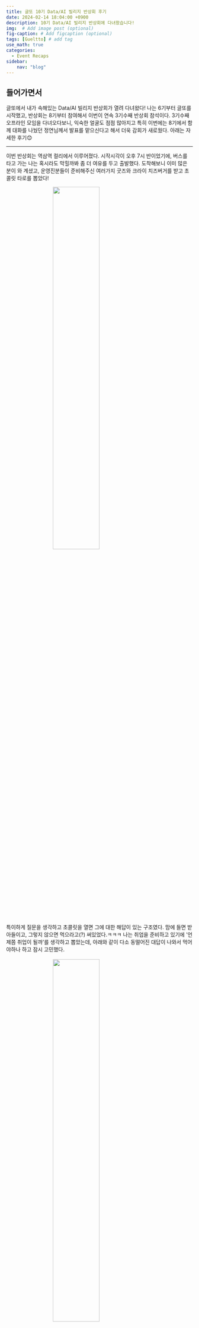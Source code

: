 ```yaml
---
title: 글또 10기 Data/AI 빌리지 반상회 후기
date: 2024-02-14 18:04:00 +0900
description: 10기 Data/AI 빌리지 반상회에 다녀왔습니다!
img:  # Add image post (optional)
fig-caption: # Add figcaption (optional)
tags: [Gueltto] # add tag
use_math: true
categories:
  - Event Recaps
sidebar:
    nav: "blog"
---
```


## 들어가면서
글또에서 내가 속해있는 Data/AI 빌리지 반상회가 열려 다녀왔다!
나는 6기부터 글또를 시작했고, 반상회는 8기부터 참여해서 이번이 연속 3기수째 반상회 참석이다.
3기수째 오프라인 모임을 다녀오다보니, 익숙한 얼굴도 점점 많아지고 특히 이번에는 8기에서 함께 대화를 나눴던 정연님께서 발표를 맡으신다고 해서 더욱 감회가 새로웠다.
아래는 자세한 후기😊

---

이번 반상회는 역삼역 컬리에서 이루어졌다. 시작시각이 오후 7시 반이었기에, 버스를 타고 가는 나는 혹시라도 막힐까봐 좀 더 여유를 두고 출발했다. 도착해보니 이미 많은 분이 와 계셨고, 운영진분들이 준비해주신 여러가지 굿즈와 크라이 치즈버거를 받고 초콜릿 타로를 뽑았다!
<br/>

<img src="https://github.com/user-attachments/assets/a18d2a19-3ada-456d-89e7-9d5f9c558cfb"
     width="50%"
     style="display: block; margin: auto;" />
<br/>

특이하게 질문을 생각하고 초콜릿을 열면 그에 대한 해답이 있는 구조였다. 맘에 들면 받아들이고, 그렇지 않으면 먹으라고(?) 써있었다.ㅋㅋㅋ
나는 취업을 준비하고 있기에 '언제쯤 취업이 될까'를 생각하고 뽑았는데, 아래와 같이 다소 동떨어진 대답이 나와서 먹어야하나 하고 잠시 고민했다.
<br/>
<br/>
<img src="https://github.com/user-attachments/assets/d4299f70-3042-4326-8ce9-317e03a57cbf"
     width="50%"
     style="display: block; margin: auto;" />
<br/>
<br/>
하지만 이건 타로의 큰 그림이었다.. 이유는 밑에서😉

#### 발표 주제
이번 발표는 그동안 글또 활동을 하며 만나뵈었던 분들이 발표를 하셔서 특히 인상깊었다.

1. **미완성 로보틱스 AI 엔지니어 이야기: not cool, not chic, not chill - 이정연님**
<br/>
정연님과는 8기에서 같은 조로 함께 이야기를 나눴었는데, 이번에도 같은 조가 되어 깜짝 놀랐고 너무 반가웠다. 그 때는 대학원을 다니고 계셨는데, 이제는 졸업 후 취업까지 하시고 게다가 발표까지 하신다니 왠지모르게 감명깊었다. 저번에도 정말 인상적인 분이라고 느꼈는데, 더 멋지게 돌아오셔서 꿈을 위해 노력하는 모습이 더욱 빛나보였다.
이전에 함께 이야기 나누고 블로그를 구경했을 때도 말씀을 정말 깔끔하게 잘 하신다고 생각했는데, 이번 발표 역시 더할나위 없이 완벽했다. 특히 로보틱스는 궁금했던 분야임에도 너무 어렵게 느껴져서 손댈 생각도 못해봤는데, 개괄적으로 로보틱스에 대해 설명해주신 덕분에 분야에 대한 틀을 어느 정도 잡을 수 있었다.
정연님은 고등학교때부터 로보틱스에 관심이 많으셨다고 한다. 그렇게 일련의 과정을 거쳐 지금의 꿈을 이뤄내신 모습이 정말 멋지다는 생각이 들었다. 부제는 not cool 이었지만 내가 보기엔 coolest..
개인적인 경험담도 함께 이야기해주셔서 그동안 하셨던 고민들에 공감도 되고, 덕분에 인사이트도 얻었다.
개인적으로 정말 인상깊고.. 멋진 발표였다.
<br/>
<br/>

2. **생각은 접어두고 데이터를 모으자** - 장회정님
</br>
회정님은 9기 반상회에서 발표하셨던 분이셨는데, 그 때 발표가 인상깊어서 기억하고 있었다. 지난 발표에서는 업무에서 지표들을 생성했던 이야기를 해주셨고, 회고와 계획은 저렇게 해야하는거구나 배웠던 기억이 난다.
이번에는 사이드 프로젝트로 운영중인 모여공을 운영하시며 겪은 트러블 슈팅과 해결 과정을 발표해주셨다. 특히 '프리토타입'이라는 개념을 강조해주셨는데, 이는 제품을 만들기 전에 가장 단순한 버전을 만들어 아이디어를 테스트하는 방법이라고 한다.
회정님도 모여공을 운영하기 위해서는 최소 30명의 인원이 필요하다고 생각하셨고, 프리토타입에서  아이디어를 얻어 먼저 랜딩페이지를 만들고 가설을 실험해보셨다고 한다.
사이드 프로젝트에서도 단계적으로 가설을 설정하고 차근히 실행핸 나가시는 것을 보며 인상깊었다. 이렇게 무엇을 하든 점진적으로 꾸준히 발전해나가시는 분들을 보면, 정말 멋지다는 생각이 든다.

<br/>
두 발표 모두 정말 좋은 내용들이었다. 이 자리를 빌어 다시한번 발표자분들께 감사의 말씀을 드리고 싶다!
<br/>
<br/>

#### 네트워킹 시간
다음으로 한 시간 동안 조별 네트워킹 시간이 주어졌다. 운영진분들께서 사전 설문을 바탕으로 조를 지정해주셔서 그런지 대화가 정말 잘 통한다는 느낌을 받았다.
나는 지금 대학원과 취업을 모두 고려하고 있는데, 운 좋게도 대학원을 다니시는 분, 대학원을 거쳐 현업이신분, 현업에서 꾸준히 커리어를 쌓고 계신 분들과 한 조가 되었다. 내가 원하던 커리어패스를 이미 실현하고 계신 분들이었기에 더욱 의미있는 시간이었다.
한 시간이 정말 짧게 느껴졌고, 그런만큼 커리어에 대해 딥한 대화는 나누지 못했지만 그냥 대화하는 태도와 자세에서도 그 분들의 멋진 에너지가 느껴져서 좋았다. 다음에 기회가 된다면 다시 한번 모여 이야기를 나눠보고 싶을 정도였다.
특히 대화 중 회사를 선택하는 기준에 대한 이야기가 나왔는데, 여기서 많은 인사이트를 얻었다. 한 분이 '어떤 문제를 풀고 싶은가'를 고민해본다고 하셨다. 나는 한 번도 생각해보지 않은 문제였다.
취업을 위해 회사의 문제가 무엇인지, 임원들은 어떤 문제에 대해 고민을 하고 있을지만 생각해봤지 정작 '내가' 어떤 문제를 풀고 싶고, 어떤 문제를 풀어야 뿌듯함을 느낄까는 전혀 고민해보지 못했던 문제였다. 이 말씀을 해주신 분의 커리어 이야기를 간략하게 들었는데, 스스로 풀고 싶은 문제를 찾아 나서셨다는 것이 대단하게 느껴졌다.
어쩌면 타로 초콜릿의 말이 맞을지도 모르겠다. 내가 이 회사를 가고 싶은 이유에 대해 생각해보기.
지금까지 총 2년간의 회사생활을 했지만, 사실 그동안은 회사 선택 기준이라는게 딱히 명확하지 않았다. 나는 늘 스스로를 부족하다고 생각했기 때문에, 보수나 환경에 관계 없이 그저 '내가 성장할 수 있을 것 같다' 싶으면 무조건 갔다. 그리고 그 결정에 대해 후회는 하지 않는다.
다만, 이번에는 성장만큼이나 다른 기준도 고려해야겠다는 생각이 들었다. 왜냐하면, 성장만 바라보면서 살다보니 끝없는 준비만 계속하는 느낌이 들었기 때문이다. '조금 더 성장해야 해, 이 회사에 지원하려면 더 완벽해져야 해'라는 생각에 정작 내가 만족스럽고 안정감을 가질만한 회사는 도전조차 하지 못하는 패턴이 반복되었다.
하지만 최근에야 성장에는 끝이 없고, 완벽한 준비라는 것도 없다는걸 깨달았다. 부족하다고 느껴져도 이제는 그냥 도전해야겠다고 생각했다.
말이 길어졌는데, 짧은 시간이었음에도 집에 돌아가는 내내 저 질문을 곱씹게 되었다.

다들 둥글둥글하시면서도 커리어와 성장에 대해 깊이 고민하는 분들이셔서, 서로 팟캐스트와 유튜브도 공유하며 재밌는 시간을 보냈다. 처음에는 약간 어색할까 싶었는데 조장님께서 분위기를 잘 이끌어주신 덕분에 금방 하하호호 친해졌다.ㅋㅋㅋ 함께 인생네컷 사진도 찍었는데 베테랑이라고 칭찬도 들었다🤣
다음에 또 뵐 수 있으면 좋겠다. 다들 감사했습니다❤

---


## 마치면서
이번 반상회도 역시 전반적으로 준비위분들이 정말 많은 신경을 써주셨다는 게 느껴졌다. 사실 개인적인 시간을 할애해서 이런 자리를 준비 한다는 것이 쉬운일이 아닌데(특히 이미 본업이 있으심에도 불구하고), 이렇게 정성스럽게 운영해 주신 덕분에 즐거운 시간을 보낼 수 있었다. 반상회 내내 감사한 마음이 컸고, 소중한 추억도 쌓았다.
사실 지난 2회동안 반상회에 참여했었던만큼, 이번에는 운영진으로써 참여하고 싶다는 생각도 했었다. 하지만 모집 당시 면접과 시험에 파묻혀 살다 보니 지원하지 못했고, 다음에 꼭 해야지... 했는데... 마지막.. 반상회... ㅠㅠ (인생네컷이 졸업사진이었다)
하지만 글또가 아니더라도, 앞으로도 또 다른 기회가 있을 것이라고 믿는다. 그때는 꼭 나도 이런 자리를 마련하는 역할을 해보고 싶다.
반상회를 준비해주신 분들과, 함께 참여해주셨던 분들께 다시 한 번 감사드립니다. 덕분에 너무 알찬 시간 보내고 왔습니다! 마무리는 귀여운 수건의 문구와 함께..😁
<br/>

<img src="https://github.com/user-attachments/assets/8072bb56-8d2c-4cf4-b77d-beb3779ce8bc"
     width="50%"
     style="display: block; margin: auto;" />
